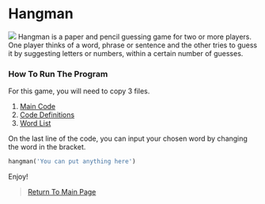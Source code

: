 # Hangman
<img src="https://store-images.s-microsoft.com/image/apps.23216.9007199266246289.99eca207-26e7-4c4a-b02f-3ea96d21b37b.f89edb6e-7a3c-44a8-9e93-aac220a9051f?mode=scale&q=90&h=400&w=800&background=%23288C67">
Hangman is a paper and pencil guessing game for two or more players. One player thinks of a word, phrase or sentence and the other tries to guess it by suggesting letters or numbers, within a certain number of guesses.<br>

### How To Run The Program
For this game, you will need to copy 3 files.<br>
   1. <a href="https://github.com/Theresiap/Personal-Project/blob/master/Hangman/Hangman-Game.md">Main Code</a>
   2. <a href="https://github.com/Theresiap/Personal-Project/blob/master/Hangman/ps3_hangman.py">Code Definitions</a>
   3. <a href="https://github.com/Theresiap/Personal-Project/blob/master/Hangman/words.txt">Word List</a>

On the last line of the code, you can input your chosen word by changing the word in the bracket.
```python
hangman('You can put anything here')
```

Enjoy!
>  <a href="https://theresiap.github.io/Personal-Project/">Return To Main Page</a>
